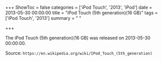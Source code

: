+++
ShowToc = false
categories = ['iPod Touch', '2013', 'iPod']
date = 2013-05-30 00:00:00
title = "iPod Touch (5th generation)(16 GB)"
tags = ['iPod Touch', '2013']
summary = " "

+++

The iPod Touch (5th generation)(16 GB) was released on 2013-05-30 00:00:00.

Source: `https://en.wikipedia.org/wiki/IPod_Touch_(5th_generation)`


